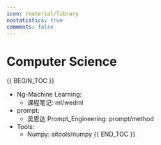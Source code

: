 ```yaml
---
icon: /material/library
nostatistics: true
comments: false
---
```

<style>
.md-typeset p a, .md-typeset li a {
    color: inherit !important; /* 继承默认颜色，强制覆盖 */
}
</style>
# Computer Science

{{ BEGIN_TOC }}

- Ng-Machine Learning:
    - 课程笔记: ml/wedml
- prompt:
    - 吴恩达 Prompt_Engineering: prompt/method
- Tools:
    - Numpy: aitools/numpy
{{ END_TOC }}



